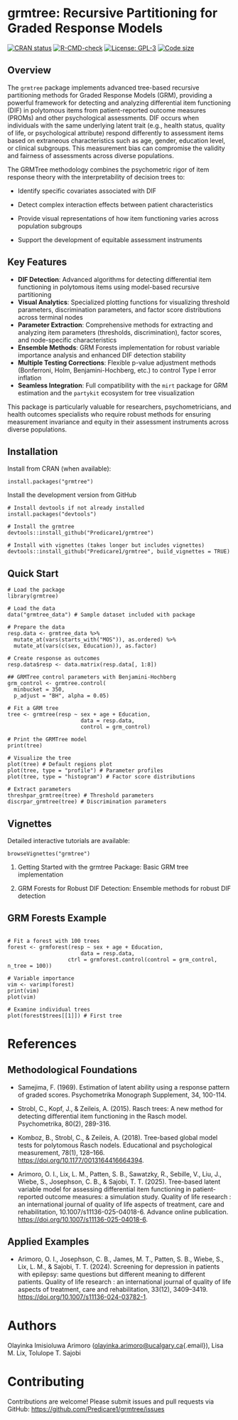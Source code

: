 # grmtree: Recursive Partitioning for Graded Response Models

<!-- badges: start -->

[![CRAN status](https://www.r-pkg.org/badges/version/grmtree)](https://CRAN.R-project.org/package=grmtree) [![R-CMD-check](https://github.com/Predicare1/grmtree/actions/workflows/R-CMD-check.yaml/badge.svg)](https://github.com/Predicare1/grmtree/actions/workflows/R-CMD-check.yaml) [![License: GPL-3](https://img.shields.io/badge/License-GPLv3-blue.svg)](https://www.gnu.org/licenses/gpl-3.0) [![Code size](https://img.shields.io/github/languages/code-size/Predicare1/grmtree.svg)](https://github.com/Predicare1/grmtree)

<!-- badges: end -->

## Overview

The `grmtree` package implements advanced tree-based recursive partitioning methods for Graded Response Models (GRM), providing a powerful framework for detecting and analyzing differential item functioning (DIF) in polytomous items from patient-reported outcome measures (PROMs) and other psychological assessments. DIF occurs when individuals with the same underlying latent trait (e.g., health status, quality of life, or psychological attribute) respond differently to assessment items based on extraneous characteristics such as age, gender, education level, or clinical subgroups. This measurement bias can compromise the validity and fairness of assessments across diverse populations.

The GRMTree methodology combines the psychometric rigor of item response theory with the interpretability of decision trees to:

-   Identify specific covariates associated with DIF

-   Detect complex interaction effects between patient characteristics

-   Provide visual representations of how item functioning varies across population subgroups

-   Support the development of equitable assessment instruments

## Key Features

-   **DIF Detection**: Advanced algorithms for detecting differential item functioning in polytomous items using model-based recursive partitioning
-   **Visual Analytics**: Specialized plotting functions for visualizing threshold parameters, discrimination parameters, and factor score distributions across terminal nodes
-   **Parameter Extraction**: Comprehensive methods for extracting and analyzing item parameters (thresholds, discrimination), factor scores, and node-specific characteristics
-   **Ensemble Methods**: GRM Forests implementation for robust variable importance analysis and enhanced DIF detection stability
-   **Multiple Testing Corrections**: Flexible p-value adjustment methods (Bonferroni, Holm, Benjamini-Hochberg, etc.) to control Type I error inflation
-   **Seamless Integration**: Full compatibility with the `mirt` package for GRM estimation and the `partykit` ecosystem for tree visualization

This package is particularly valuable for researchers, psychometricians, and health outcomes specialists who require robust methods for ensuring measurement invariance and equity in their assessment instruments across diverse populations.

## Installation

Install from CRAN (when available):

```{r}
install.packages("grmtree")
```

Install the development version from GitHub

```{r}
# Install devtools if not already installed
install.packages("devtools")

# Install the grmtree
devtools::install_github("Predicare1/grmtree")

# Install with vignettes (takes longer but includes vignettes)
devtools::install_github("Predicare1/grmtree", build_vignettes = TRUE)
```

## Quick Start

```{r}
# Load the package
library(grmtree)

# Load the data
data("grmtree_data") # Sample dataset included with package

# Prepare the data
resp.data <- grmtree_data %>% 
  mutate_at(vars(starts_with("MOS")), as.ordered) %>% 
  mutate_at(vars(c(sex, Education)), as.factor) 

# Create response as outcomes
resp.data$resp <- data.matrix(resp.data[, 1:8])

## GRMTree control parameters with Benjamini-Hochberg
grm_control <- grmtree.control(
  minbucket = 350,
  p_adjust = "BH", alpha = 0.05)

# Fit a GRM tree
tree <- grmtree(resp ~ sex + age + Education,
                       data = resp.data,
                       control = grm_control)

# Print the GRMTree model
print(tree)

# Visualize the tree
plot(tree) # Default regions plot
plot(tree, type = "profile") # Parameter profiles
plot(tree, type = "histogram") # Factor score distributions

# Extract parameters
threshpar_grmtree(tree) # Threshold parameters
discrpar_grmtree(tree) # Discrimination parameters
```

## Vignettes

Detailed interactive tutorials are available:

```{r}
browseVignettes("grmtree")
```

1.  Getting Started with the grmtree Package: Basic GRM tree implementation

2.  GRM Forests for Robust DIF Detection: Ensemble methods for robust DIF detection

## GRM Forests Example

```{r}

# Fit a forest with 100 trees
forest <- grmforest(resp ~ sex + age + Education,
                       data = resp.data,
                   ctrl = grmforest.control(control = grm_control, n_tree = 100))

# Variable importance
vim <- varimp(forest)
print(vim)
plot(vim)

# Examine individual trees
plot(forest$trees[[1]]) # First tree
```

# References

## Methodological Foundations

-   Samejima, F. (1969). Estimation of latent ability using a response pattern of graded scores. Psychometrika Monograph Supplement, 34, 100-114.

-   Strobl, C., Kopf, J., & Zeileis, A. (2015). Rasch trees: A new method for detecting differential item functioning in the Rasch model. Psychometrika, 80(2), 289-316.

-   Komboz, B., Strobl, C., & Zeileis, A. (2018). Tree-based global model tests for polytomous Rasch nodels. Educational and psychological measurement, 78(1), 128–166. <https://doi.org/10.1177/0013164416664394>.

-   Arimoro, O. I., Lix, L. M., Patten, S. B., Sawatzky, R., Sebille, V., Liu, J., Wiebe, S., Josephson, C. B., & Sajobi, T. T. (2025). Tree-based latent variable model for assessing differential item functioning in patient-reported outcome measures: a simulation study. Quality of life research : an international journal of quality of life aspects of treatment, care and rehabilitation, 10.1007/s11136-025-04018-6. Advance online publication. <https://doi.org/10.1007/s11136-025-04018-6>.

## Applied Examples

-   Arimoro, O. I., Josephson, C. B., James, M. T., Patten, S. B., Wiebe, S., Lix, L. M., & Sajobi, T. T. (2024). Screening for depression in patients with epilepsy: same questions but different meaning to different patients. Quality of life research : an international journal of quality of life aspects of treatment, care and rehabilitation, 33(12), 3409–3419. <https://doi.org/10.1007/s11136-024-03782-1>.

# Authors

Olayinka Imisioluwa Arimoro ([olayinka.arimoro\@ucalgary.ca](mailto:olayinka.arimoro@ucalgary.ca){.email}), Lisa M. Lix, Tolulope T. Sajobi

# Contributing

Contributions are welcome! Please submit issues and pull requests via GitHub: <https://github.com/Predicare1/grmtree/issues>
